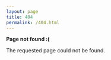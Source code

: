 ```yaml
---
layout: page
title: 404
permalink: /404.html
---
```


<p>
    <strong>Page not found :(</strong>
</p>
<p>The requested page could not be found.</p>
